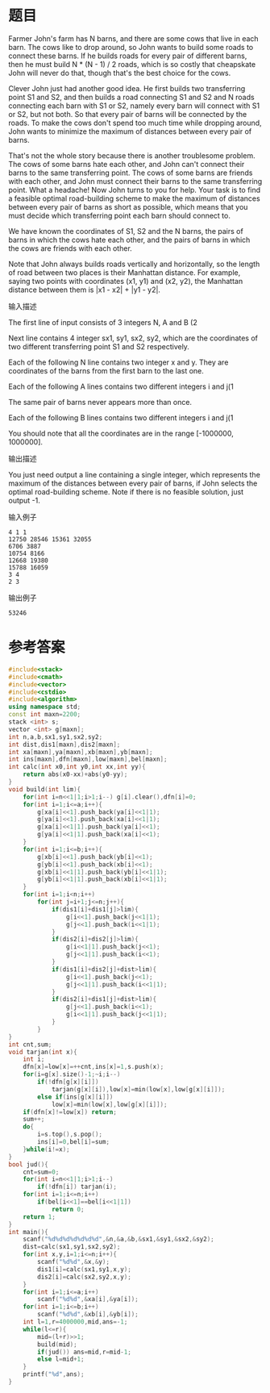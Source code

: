 # 题目
Farmer John's farm has N barns, and there are some cows that live in each barn. The cows like to drop around, so John wants to build some roads to connect these barns. If he builds roads for every pair of different barns, then he must build N * (N - 1) / 2 roads, which is so costly that cheapskate John will never do that, though that's the best choice for the cows.

Clever John just had another good idea. He first builds two transferring point S1 and S2, and then builds a road connecting S1 and S2 and N roads connecting each barn with S1 or S2, namely every barn will connect with S1 or S2, but not both. So that every pair of barns will be connected by the roads. To make the cows don't spend too much time while dropping around, John wants to minimize the maximum of distances between every pair of barns.

That's not the whole story because there is another troublesome problem. The cows of some barns hate each other, and John can't connect their barns to the same transferring point. The cows of some barns are friends with each other, and John must connect their barns to the same transferring point. What a headache! Now John turns to you for help. Your task is to find a feasible optimal road-building scheme to make the maximum of distances between every pair of barns as short as possible, which means that you must decide which transferring point each barn should connect to.

We have known the coordinates of S1, S2 and the N barns, the pairs of barns in which the cows hate each other, and the pairs of barns in which the cows are friends with each other.

Note that John always builds roads vertically and horizontally, so the length of road between two places is their Manhattan distance. For example, saying two points with coordinates (x1, y1) and (x2, y2), the Manhattan distance between them is |x1 - x2| + |y1 - y2|.

输入描述

The first line of input consists of 3 integers N, A and B (2

Next line contains 4 integer sx1, sy1, sx2, sy2, which are the coordinates of two different transferring point S1 and S2 respectively.

Each of the following N line contains two integer x and y. They are coordinates of the barns from the first barn to the last one.

Each of the following A lines contains two different integers i and j(1

The same pair of barns never appears more than once.

Each of the following B lines contains two different integers i and j(1

You should note that all the coordinates are in the range [-1000000, 1000000].

输出描述

You just need output a line containing a single integer, which represents the maximum of the distances between every pair of barns, if John selects the optimal road-building scheme. Note if there is no feasible solution, just output -1.

输入例子
```
4 1 1
12750 28546 15361 32055
6706 3887
10754 8166
12668 19380
15788 16059
3 4
2 3
```
输出例子
```
53246
```
# 参考答案
```c++
#include<stack>
#include<cmath>
#include<vector>
#include<cstdio>
#include<algorithm>
using namespace std;
const int maxn=2200;
stack <int> s;
vector <int> g[maxn];
int n,a,b,sx1,sy1,sx2,sy2;
int dist,dis1[maxn],dis2[maxn];
int xa[maxn],ya[maxn],xb[maxn],yb[maxn];
int ins[maxn],dfn[maxn],low[maxn],bel[maxn];
int calc(int x0,int y0,int xx,int yy){
	return abs(x0-xx)+abs(y0-yy);
}
void build(int lim){
	for(int i=n<<1|1;i>1;i--) g[i].clear(),dfn[i]=0;
	for(int i=1;i<=a;i++){
		g[xa[i]<<1].push_back(ya[i]<<1|1);
		g[ya[i]<<1].push_back(xa[i]<<1|1);
		g[xa[i]<<1|1].push_back(ya[i]<<1);
		g[ya[i]<<1|1].push_back(xa[i]<<1);
	}
	for(int i=1;i<=b;i++){
		g[xb[i]<<1].push_back(yb[i]<<1);
		g[yb[i]<<1].push_back(xb[i]<<1);
		g[xb[i]<<1|1].push_back(yb[i]<<1|1);
		g[yb[i]<<1|1].push_back(xb[i]<<1|1);
	}
	for(int i=1;i<n;i++)
		for(int j=i+1;j<=n;j++){
			if(dis1[i]+dis1[j]>lim){
				g[i<<1].push_back(j<<1|1);
				g[j<<1].push_back(i<<1|1);
			}
			if(dis2[i]+dis2[j]>lim){
				g[i<<1|1].push_back(j<<1);
				g[j<<1|1].push_back(i<<1);
			}
			if(dis1[i]+dis2[j]+dist>lim){
				g[i<<1].push_back(j<<1);
				g[j<<1|1].push_back(i<<1|1);
			}
			if(dis2[i]+dis1[j]+dist>lim){
				g[j<<1].push_back(i<<1);
				g[i<<1|1].push_back(j<<1|1);
			}
		}
}
int cnt,sum;
void tarjan(int x){
	int i;
	dfn[x]=low[x]=++cnt,ins[x]=1,s.push(x);
	for(i=g[x].size()-1;~i;i--)
		if(!dfn[g[x][i]])
			tarjan(g[x][i]),low[x]=min(low[x],low[g[x][i]]);
		else if(ins[g[x][i]])
			low[x]=min(low[x],low[g[x][i]]);
	if(dfn[x]!=low[x]) return;
	sum++;
	do{
		i=s.top(),s.pop();
		ins[i]=0,bel[i]=sum;
	}while(i!=x);
}
bool jud(){
	cnt=sum=0;
	for(int i=n<<1|1;i>1;i--) 
		if(!dfn[i]) tarjan(i);
	for(int i=1;i<=n;i++)
		if(bel[i<<1]==bel[i<<1|1])
			return 0;
	return 1;
}
int main(){
	scanf("%d%d%d%d%d%d%d",&n,&a,&b,&sx1,&sy1,&sx2,&sy2);
	dist=calc(sx1,sy1,sx2,sy2);
	for(int x,y,i=1;i<=n;i++){
		scanf("%d%d",&x,&y);
		dis1[i]=calc(sx1,sy1,x,y);
		dis2[i]=calc(sx2,sy2,x,y);
	}
	for(int i=1;i<=a;i++) 
		scanf("%d%d",&xa[i],&ya[i]);
	for(int i=1;i<=b;i++) 
		scanf("%d%d",&xb[i],&yb[i]);
	int l=1,r=4000000,mid,ans=-1;
	while(l<=r){
		mid=(l+r)>>1;
		build(mid);
		if(jud()) ans=mid,r=mid-1;
		else l=mid+1;
	}
	printf("%d",ans);
}




